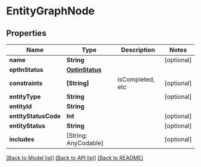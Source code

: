 # EntityGraphNode

## Properties
Name | Type | Description | Notes
------------ | ------------- | ------------- | -------------
**name** | **String** |  | [optional] 
**optInStatus** | [**OptinStatus**](OptinStatus.md) |  | 
**constraints** | **[String]** | isCompleted, etc | [optional] 
**entityType** | **String** |  | [optional] 
**entityId** | **String** |  | 
**entityStatusCode** | **Int** |  | [optional] 
**entityStatus** | **String** |  | [optional] 
**includes** | [String: AnyCodable] |  | [optional] 

[[Back to Model list]](../README.md#documentation-for-models) [[Back to API list]](../README.md#documentation-for-api-endpoints) [[Back to README]](../README.md)


